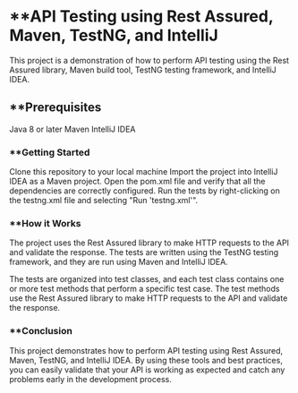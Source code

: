 # **API Testing using Rest Assured, Maven, TestNG, and IntelliJ

This project is a demonstration of how to perform API testing using the Rest Assured library, Maven build tool, TestNG testing framework, and IntelliJ IDEA.

## **Prerequisites
Java 8 or later
Maven
IntelliJ IDEA


### **Getting Started

Clone this repository to your local machine
Import the project into IntelliJ IDEA as a Maven project.
Open the pom.xml file and verify that all the dependencies are correctly configured.
Run the tests by right-clicking on the testng.xml file and selecting "Run 'testng.xml'".

### **How it Works

The project uses the Rest Assured library to make HTTP requests to the API and validate the response. 
The tests are written using the TestNG testing framework, and they are run using Maven and IntelliJ IDEA.

The tests are organized into test classes, and each test class contains one or more test methods that perform a specific test case. 
The test methods use the Rest Assured library to make HTTP requests to the API and validate the response.

### **Conclusion
This project demonstrates how to perform API testing using Rest Assured, Maven, TestNG, and IntelliJ IDEA. 
By using these tools and best practices, you can easily validate that your API is working as expected and catch any problems early in the development process.
